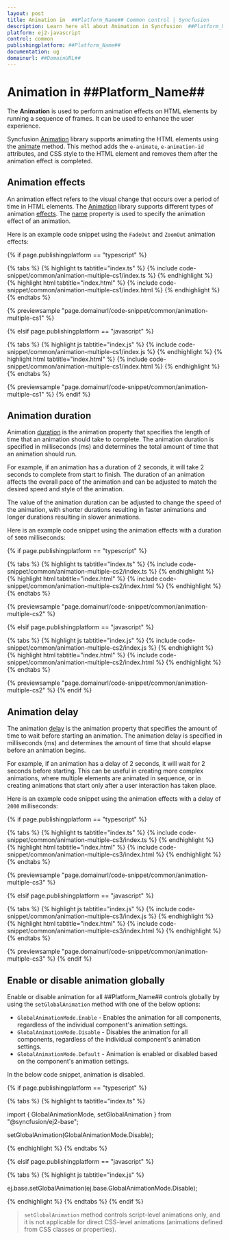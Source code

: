 ```yaml
---
layout: post
title: Animation in  ##Platform_Name## Common control | Syncfusion
description: Learn here all about Animation in Syncfusion  ##Platform_Name##  Common control of Syncfusion Essential JS 2 and more.
platform: ej2-javascript
control: common
publishingplatform: ##Platform_Name##
documentation: ug
domainurl: ##DomainURL##
---
```


# Animation in ##Platform_Name##

The **Animation** is used to perform animation effects on HTML elements by running a sequence of frames. It can be used to enhance the user experience.

Syncfusion [Animation](https://ej2.syncfusion.com/documentation/api/base/animation/) library supports animating the HTML elements using the [animate](../api/base/animation/#animate) method. This method adds the `e-animate`, `e-animation-id` attributes, and CSS style to the HTML element and removes them after the animation effect is completed.

## Animation effects

An animation effect refers to the visual change that occurs over a period of time in HTML elements. The [Animation](https://ej2.syncfusion.com/documentation/api/base/animation/) library supports different types of animation [effects](https://ej2.syncfusion.com/documentation/api/base/effect/#effect). The [name](https://ej2.syncfusion.com/documentation/api/base/animation/#name) property is used to specify the animation effect of an animation.

Here is an example code snippet using the `FadeOut` and `ZoomOut` animation effects:

{% if page.publishingplatform == "typescript" %}

 {% tabs %}
{% highlight ts tabtitle="index.ts" %}
{% include code-snippet/common/animation-multiple-cs1/index.ts %}
{% endhighlight %}
{% highlight html tabtitle="index.html" %}
{% include code-snippet/common/animation-multiple-cs1/index.html %}
{% endhighlight %}
{% endtabs %}
        
{% previewsample "page.domainurl/code-snippet/common/animation-multiple-cs1" %}

{% elsif page.publishingplatform == "javascript" %}

{% tabs %}
{% highlight js tabtitle="index.js" %}
{% include code-snippet/common/animation-multiple-cs1/index.js %}
{% endhighlight %}
{% highlight html tabtitle="index.html" %}
{% include code-snippet/common/animation-multiple-cs1/index.html %}
{% endhighlight %}
{% endtabs %}

{% previewsample "page.domainurl/code-snippet/common/animation-multiple-cs1" %}
{% endif %}

## Animation duration

Animation [duration](https://ej2.syncfusion.com/documentation/api/base/animation/#duration) is the animation property that specifies the length of time that an animation should take to complete. The animation duration is specified in milliseconds (ms) and determines the total amount of time that an animation should run.

For example, if an animation has a duration of 2 seconds, it will take 2 seconds to complete from start to finish. The duration of an animation affects the overall pace of the animation and can be adjusted to match the desired speed and style of the animation.

The value of the animation duration can be adjusted to change the speed of the animation, with shorter durations resulting in faster animations and longer durations resulting in slower animations.

Here is an example code snippet using the animation effects with a duration of `5000` milliseconds:

{% if page.publishingplatform == "typescript" %}

 {% tabs %}
{% highlight ts tabtitle="index.ts" %}
{% include code-snippet/common/animation-multiple-cs2/index.ts %}
{% endhighlight %}
{% highlight html tabtitle="index.html" %}
{% include code-snippet/common/animation-multiple-cs2/index.html %}
{% endhighlight %}
{% endtabs %}
        
{% previewsample "page.domainurl/code-snippet/common/animation-multiple-cs2" %}

{% elsif page.publishingplatform == "javascript" %}

{% tabs %}
{% highlight js tabtitle="index.js" %}
{% include code-snippet/common/animation-multiple-cs2/index.js %}
{% endhighlight %}
{% highlight html tabtitle="index.html" %}
{% include code-snippet/common/animation-multiple-cs2/index.html %}
{% endhighlight %}
{% endtabs %}

{% previewsample "page.domainurl/code-snippet/common/animation-multiple-cs2" %}
{% endif %}

## Animation delay

The animation [delay](https://ej2.syncfusion.com/documentation/api/base/animation/#delay) is the animation property that specifies the amount of time to wait before starting an animation. The animation delay is specified in milliseconds (ms) and determines the amount of time that should elapse before an animation begins.

For example, if an animation has a delay of 2 seconds, it will wait for 2 seconds before starting. This can be useful in creating more complex animations, where multiple elements are animated in sequence, or in creating animations that start only after a user interaction has taken place.

Here is an example code snippet using the animation effects with a delay of `2000` milliseconds:

{% if page.publishingplatform == "typescript" %}

 {% tabs %}
{% highlight ts tabtitle="index.ts" %}
{% include code-snippet/common/animation-multiple-cs3/index.ts %}
{% endhighlight %}
{% highlight html tabtitle="index.html" %}
{% include code-snippet/common/animation-multiple-cs3/index.html %}
{% endhighlight %}
{% endtabs %}
        
{% previewsample "page.domainurl/code-snippet/common/animation-multiple-cs3" %}

{% elsif page.publishingplatform == "javascript" %}

{% tabs %}
{% highlight js tabtitle="index.js" %}
{% include code-snippet/common/animation-multiple-cs3/index.js %}
{% endhighlight %}
{% highlight html tabtitle="index.html" %}
{% include code-snippet/common/animation-multiple-cs3/index.html %}
{% endhighlight %}
{% endtabs %}

{% previewsample "page.domainurl/code-snippet/common/animation-multiple-cs3" %}
{% endif %}

## Enable or disable animation globally

Enable or disable animation for all ##Platform_Name## controls globally by using the `setGlobalAnimation` method with one of the below options:

* `GlobalAnimationMode.Enable` - Enables the animation for all components, regardless of the individual component's animation settings.
* `GlobalAnimationMode.Disable` - Disables the animation for all components, regardless of the individual component's animation settings.
* `GlobalAnimationMode.Default` - Animation is enabled or disabled based on the component's animation settings.

In the below code snippet, animation is disabled.

{% if page.publishingplatform == "typescript" %}

{% tabs %}
{% highlight ts tabtitle="index.ts" %}

import { GlobalAnimationMode, setGlobalAnimation } from "@syncfusion/ej2-base";

setGlobalAnimation(GlobalAnimationMode.Disable);

{% endhighlight %}
{% endtabs %}

{% elsif page.publishingplatform == "javascript" %}

{% tabs %}
{% highlight js tabtitle="index.js" %}

ej.base.setGlobalAnimation(ej.base.GlobalAnimationMode.Disable);

{% endhighlight %}
{% endtabs %}
{% endif %}

> `setGlobalAnimation` method controls script-level animations only, and it is not applicable for direct CSS-level animations (animations defined from CSS classes or properties).
